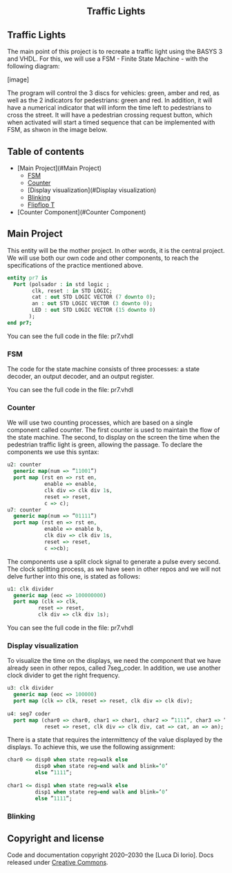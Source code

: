 <h2 align="center">Traffic Lights</h2>

## Traffic Lights

The main point of this project is to recreate a traffic light using the BASYS 3 and VHDL. For this, we will use a FSM - Finite State Machine - with the following diagram:

[image]

The program will control the 3 discs for vehicles: green, amber and red, as well as the 2 indicators for pedestrians: green and red. In addition, it will have a numerical indicator that will inform the time left to pedestrians to cross the street. It will have a pedestrian crossing request button, which when activated will start a timed sequence that can be implemented with FSM, as shwon in the image below.


## Table of contents

- [Main Project](#Main Project)
  - [FSM](#FSM)
  - [Counter](#Counter)
  - [Display visualization](#Display visualization)
  - [Blinking](#Blinking)
  - [Flipflop T](#biestable-t)
- [Counter Component](#Counter Component)


## Main Project

This entity will be the mother project. In other words, it is the central project. We will use both our own code and other components, to reach the specifications of the practice mentioned above.

````VHDL
entity pr7 is 
  Port (polsador : in std logic ;
        clk, reset : in STD LOGIC;
        cat : out STD LOGIC VECTOR (7 downto 0); 
        an : out STD LOGIC VECTOR (3 downto 0); 
        LED : out STD LOGIC VECTOR (15 downto 0)
       ); 
end pr7;
````

You can see the full code in the file: pr7.vhdl

### FSM

The code for the state machine consists of three processes: a state decoder, an output decoder, and an output register. 

You can see the full code in the file: pr7.vhdl


### Counter

We will use two counting processes, which are based on a single component called counter. The first counter is used to maintain the flow of the state machine. The second, to display on the screen the time when the pedestrian traffic light is green, allowing the passage. To declare the components we use this syntax:

````VHDL
u2: counter
  generic map(num => ”11001”) 
  port map (rst en => rst en,
            enable => enable,
            clk div => clk div 1s, 
            reset => reset,
            c => c);
u7: counter
  generic map(num => ”01111”) 
  port map (rst en => rst en,
            enable => enable b, 
            clk div => clk div 1s, 
            reset => reset,
            c =>cb);
````

The components use a split clock signal to generate a pulse every second. The clock splitting process, as we have seen in other repos and we will not delve further into this one, is stated as follows:

````VHDL
u1: clk divider
  generic map (eoc => 100000000) 
  port map (clk => clk,
          reset => reset,
          clk div => clk div 1s);
````

You can see the full code in the file: pr7.vhdl

### Display visualization

To visualize the time on the displays, we need the component that we have already seen in other repos, called 7seg_coder. In addition, we use another clock divider to get the right frequency.

````VHDL
u3: clk divider
  generic map (eoc => 100000) 
  port map (clk => clk, reset => reset, clk div => clk div);
  
u4: seg7 coder
  port map (char0 => char0, char1 => char1, char2 => ”1111”, char3 => ”1111”, clk => clk,
            reset => reset, clk div => clk div, cat => cat, an => an);
````

There is a state that requires the intermittency of the value displayed by the displays. To achieve this, we use the following assignment:

````VHDL
char0 <= disp0 when state reg=walk else
         disp0 when state reg=end walk and blink=’0’ 
         else ”1111”;
         
char1 <= disp1 when state reg=walk else
         disp1 when state reg=end walk and blink=’0’ 
         else ”1111”;
````

### Blinking









## Copyright and license

Code and documentation copyright 2020–2030 the [Luca Di Iorio]. Docs released under [Creative Commons](https://creativecommons.org/licenses/by/3.0/).
